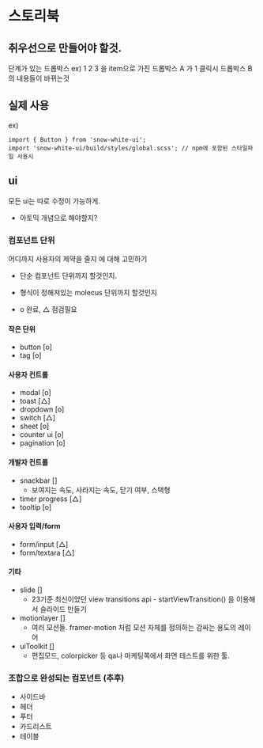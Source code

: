 # 스토리북

## 취우선으로 만들어야 할것.

단계가 있는 드롭박스
ex) 1 2 3 을 item으로 가진 드롭박스 A 가 1 클릭시 드롭박스 B의 내용들이 바뀌는것

## 실제 사용

ex)

```node
import { Button } from 'snow-white-ui';
import 'snow-white-ui/build/styles/global.scss'; // npm에 포함된 스타일파일 사용시
```

## ui

모든 ui는 따로 수정이 가능하게.

- 아토믹 개념으로 해야할지?

### 컴포넌트 단위

어디까지 사용자의 제약을 줄지 에 대해 고민하기

- 단순 컴포넌트 단위까지 할것인지.
- 형식이 정해져있는 molecus 단위까지 할것인지

- o 완료, △ 점검필요

#### 작은 단위

- button [o]
- tag [o]

#### 사용자 컨트롤

- modal [o]
- toast [△]
- dropdown [o]
- switch [△]
- sheet [o]
- counter ui [o]
- pagination [o]

#### 개발자 컨트롤

- snackbar []
  - 보여지는 속도, 사라지는 속도, 닫기 여부, 스택형
- timer progress [△]
- tooltip [o]

#### 사용자 입력/form

- form/input [△]
- form/textara [△]

#### 기타

- slide []
  - 23기준 최신이었던 view transitions api - startViewTransition() 을 이용해서 슬라이드 만들기
- motionlayer []
  - 여러 모션들. framer-motion 처럼 모션 자체를 정의하는 감싸는 용도의 레이어
- uiToolkit []
  - 편집모드, colorpicker 등 qa나 마케팅쪽에서 화면 테스트를 위한 툴.

### 조합으로 완성되는 컴포넌트 (추후)

- 사이드바
- 헤더
- 푸터
- 카드리스트
- 테이블
